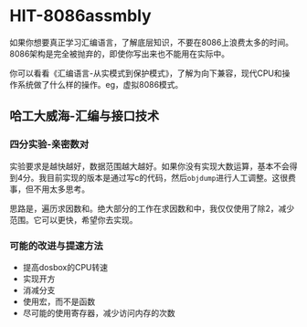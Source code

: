 # HIT-8086assmbly

如果你想要真正学习汇编语言，了解底层知识，不要在8086上浪费太多的时间。8086架构是完全被抛弃的，即使你写出来也不能用在实际中。

你可以看看《汇编语言-从实模式到保护模式》，了解为向下兼容，现代CPU和操作系统做了什么样的操作。eg，虚拟8086模式。

## 哈工大威海-汇编与接口技术

### 四分实验-亲密数对

实验要求是越快越好，数据范围越大越好。如果你没有实现大数运算，基本不会得到4分。我目前实现的版本是通过写c的代码，然后`objdump`进行人工调整。这很费事，但不用太多思考。

思路是，遍历求因数和。绝大部分的工作在求因数和中，我仅仅使用了除2，减少范围。它可以更快，希望你去实现。

### 可能的改进与提速方法

- 提高dosbox的CPU转速
- 实现开方
- 消减分支
- 使用宏，而不是函数
- 尽可能的使用寄存器，减少访问内存的次数
